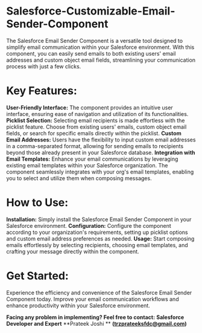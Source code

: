 
# Salesforce-Customizable-Email-Sender-Component

The Salesforce Email Sender Component is a versatile tool designed to simplify email communication within your Salesforce environment. With this component, you can easily send emails to both existing users' email addresses and custom object email fields, streamlining your communication process with just a few clicks.

# Key Features:
**User-Friendly Interface:** The component provides an intuitive user interface, ensuring ease of navigation and utilization of its functionalities.
**Picklist Selection:** Selecting email recipients is made effortless with the picklist feature. Choose from existing users' emails, custom object email fields, or search for specific emails directly within the picklist.
**Custom Email Addresses:** Users have the flexibility to input custom email addresses in a comma-separated format, allowing for sending emails to recipients beyond those already present in your Salesforce database.
**Integration with Email Templates:** Enhance your email communications by leveraging existing email templates within your Salesforce organization. The component seamlessly integrates with your org's email templates, enabling you to select and utilize them when composing messages.

# How to Use:
**Installation:** Simply install the Salesforce Email Sender Component in your Salesforce environment.
**Configuration:** Configure the component according to your organization's requirements, setting up picklist options and custom email address preferences as needed.
**Usage:** Start composing emails effortlessly by selecting recipients, choosing email templates, and crafting your message directly within the component.

# Get Started:
Experience the efficiency and convenience of the Salesforce Email Sender Component today. Improve your email communication workflows and enhance productivity within your Salesforce environment.

**Facing any problem in implementing? Feel free to contact:**
**Salesforce Developer and Expert**
**Prateek Joshi **
**(trzprateeksfdc@gmail.com)**

